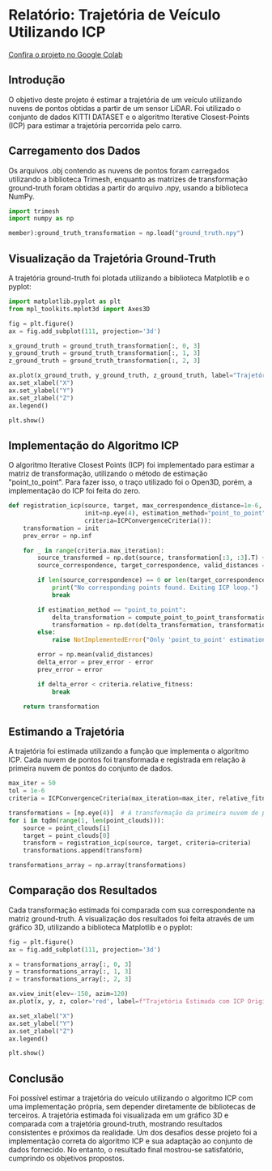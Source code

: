 # Relatório: Trajetória de Veículo Utilizando ICP

[Confira o projeto no Google Colab](https://colab.research.google.com/drive/1irgcT1dC6QW5TC9ews4bC0O00r47pQoV?usp=sharing)

## Introdução

O objetivo deste projeto é estimar a trajetória de um veículo utilizando nuvens de pontos obtidas a partir de um sensor LiDAR. Foi utilizado o conjunto de dados KITTI DATASET e o algoritmo Iterative Closest-Points (ICP) para estimar a trajetória percorrida pelo carro. 

## Carregamento dos Dados

Os arquivos .obj contendo as nuvens de pontos foram carregados utilizando a biblioteca Trimesh, enquanto as matrizes de transformação ground-truth foram obtidas a partir do arquivo .npy, usando a biblioteca NumPy.

``` python
import trimesh
import numpy as np

member):ground_truth_transformation = np.load("ground_truth.npy")
```

## Visualização da Trajetória Ground-Truth

A trajetória ground-truth foi plotada utilizando a biblioteca Matplotlib e o pyplot:

``` python
import matplotlib.pyplot as plt
from mpl_toolkits.mplot3d import Axes3D

fig = plt.figure()
ax = fig.add_subplot(111, projection='3d')

x_ground_truth = ground_truth_transformation[:, 0, 3]
y_ground_truth = ground_truth_transformation[:, 1, 3]
z_ground_truth = ground_truth_transformation[:, 2, 3]

ax.plot(x_ground_truth, y_ground_truth, z_ground_truth, label="Trajetória Ground-Truth")
ax.set_xlabel("X")
ax.set_ylabel("Y")
ax.set_zlabel("Z")
ax.legend()

plt.show()
```

## Implementação do Algoritmo ICP

O algoritmo Iterative Closest Points (ICP) foi implementado para estimar a matriz de transformação, utilizando o método de estimação "point_to_point". Para fazer isso, o traço utilizado foi o Open3D, porém, a implementação do ICP foi feita do zero.

``` python
def registration_icp(source, target, max_correspondence_distance=1e-6,
                     init=np.eye(4), estimation_method="point_to_point",
                     criteria=ICPConvergenceCriteria()):
    transformation = init
    prev_error = np.inf

    for _ in range(criteria.max_iteration):
        source_transformed = np.dot(source, transformation[:3, :3].T) + transformation[:3, 3]
        source_correspondence, target_correspondence, valid_distances = find_correspondences(source_transformed, target, max_correspondence_distance)

        if len(source_correspondence) == 0 or len(target_correspondence) == 0:
            print("No corresponding points found. Exiting ICP loop.")
            break

        if estimation_method == "point_to_point":
            delta_transformation = compute_point_to_point_transformation(source_correspondence, target_correspondence)
            transformation = np.dot(delta_transformation, transformation)
        else:
            raise NotImplementedError("Only 'point_to_point' estimation method is implemented")

        error = np.mean(valid_distances)
        delta_error = prev_error - error
        prev_error = error

        if delta_error < criteria.relative_fitness:
            break

    return transformation
```

## Estimando a Trajetória

A trajetória foi estimada utilizando a função que implementa o algoritmo ICP. Cada nuvem de pontos foi transformada e registrada em relação à primeira nuvem de pontos do conjunto de dados.

``` python
max_iter = 50
tol = 1e-6
criteria = ICPConvergenceCriteria(max_iteration=max_iter, relative_fitness=tol)

transformations = [np.eye(4)]  # A transformação da primeira nuvem de pontos é a matriz identidade
for i in tqdm(range(1, len(point_clouds))):
    source = point_clouds[i]
    target = point_clouds[0]
    transform = registration_icp(source, target, criteria=criteria)
    transformations.append(transform)

transformations_array = np.array(transformations)
```

## Comparação dos Resultados

Cada transformação estimada foi comparada com sua correspondente na matriz ground-truth. A visualização dos resultados foi feita através de um gráfico 3D, utilizando a biblioteca Matplotlib e o pyplot:

``` python
fig = plt.figure()
ax = fig.add_subplot(111, projection='3d')

x = transformations_array[:, 0, 3]
y = transformations_array[:, 1, 3]
z = transformations_array[:, 2, 3]

ax.view_init(elev=-150, azim=120)
ax.plot(x, y, z, color='red', label=f"Trajetória Estimada com ICP Original: {error:.6f})")

ax.set_xlabel("X")
ax.set_ylabel("Y")
ax.set_zlabel("Z")
ax.legend()

plt.show()
```

## Conclusão

Foi possível estimar a trajetória do veículo utilizando o algoritmo ICP com uma implementação própria, sem depender diretamente de bibliotecas de terceiros. A trajetória estimada foi visualizada em um gráfico 3D e comparada com a trajetória ground-truth, mostrando resultados consistentes e próximos da realidade. Um dos desafios desse projeto foi a implementação correta do algoritmo ICP e sua adaptação ao conjunto de dados fornecido. No entanto, o resultado final mostrou-se satisfatório, cumprindo os objetivos propostos.
